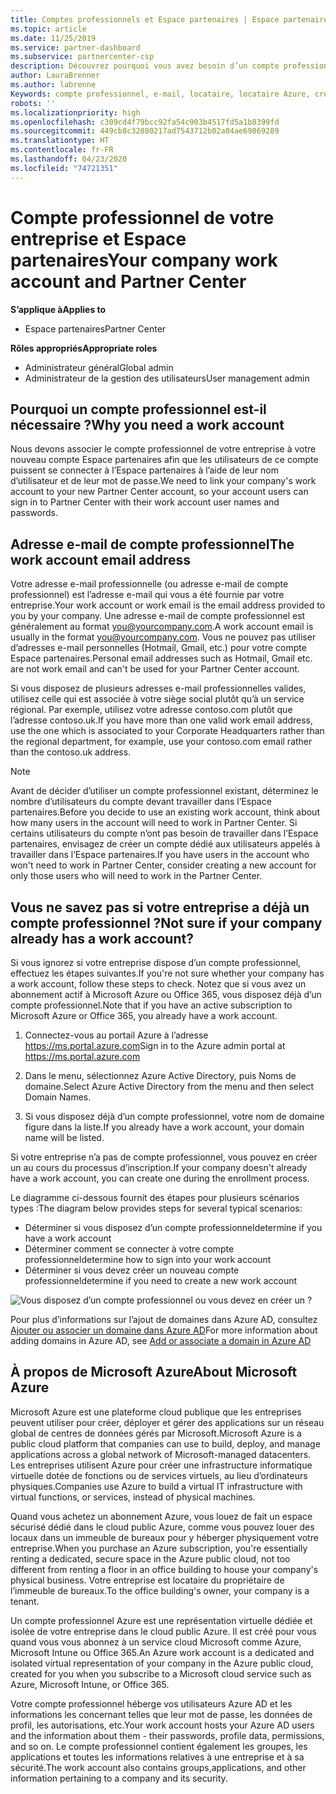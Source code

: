 ```yaml
---
title: Comptes professionnels et Espace partenaires | Espace partenaires
ms.topic: article
ms.date: 11/25/2019
ms.service: partner-dashboard
ms.subservice: partnercenter-csp
description: Découvrez pourquoi vous avez besoin d’un compte professionnel pour créer un compte Espace partenaires et si vous disposez déjà d’un compte professionnel.
author: LauraBrenner
ms.author: labrenne
Keywords: compte professionnel, e-mail, locataire, locataire Azure, créer un compte, nom de domaine
robots: ''
ms.localizationpriority: high
ms.openlocfilehash: c309cd4f79bcc92fa54c903b4517fd5a1b8399fd
ms.sourcegitcommit: 449cb8c32880217ad7543712b02a84ae69869289
ms.translationtype: HT
ms.contentlocale: fr-FR
ms.lasthandoff: 04/23/2020
ms.locfileid: "74721351"
---
```

# <a name="your-company-work-account-and-partner-center"></a><span data-ttu-id="80512-104">Compte professionnel de votre entreprise et Espace partenaires</span><span class="sxs-lookup"><span data-stu-id="80512-104">Your company work account and Partner Center</span></span>  

<span data-ttu-id="80512-105">**S’applique à**</span><span class="sxs-lookup"><span data-stu-id="80512-105">**Applies to**</span></span>

-  <span data-ttu-id="80512-106">Espace partenaires</span><span class="sxs-lookup"><span data-stu-id="80512-106">Partner Center</span></span>

<span data-ttu-id="80512-107">**Rôles appropriés**</span><span class="sxs-lookup"><span data-stu-id="80512-107">**Appropriate roles**</span></span>

- <span data-ttu-id="80512-108">Administrateur général</span><span class="sxs-lookup"><span data-stu-id="80512-108">Global admin</span></span>
- <span data-ttu-id="80512-109">Administrateur de la gestion des utilisateurs</span><span class="sxs-lookup"><span data-stu-id="80512-109">User management admin</span></span>

## <a name="why-you-need-a-work-account"></a><span data-ttu-id="80512-110">Pourquoi un compte professionnel est-il nécessaire ?</span><span class="sxs-lookup"><span data-stu-id="80512-110">Why you need a work account</span></span>

<span data-ttu-id="80512-111">Nous devons associer le compte professionnel de votre entreprise à votre nouveau compte Espace partenaires afin que les utilisateurs de ce compte puissent se connecter à l’Espace partenaires à l’aide de leur nom d’utilisateur et de leur mot de passe.</span><span class="sxs-lookup"><span data-stu-id="80512-111">We need to link your company's work account to your new Partner Center account, so your account users can sign in to Partner Center with their work account user names and passwords.</span></span>

## <a name="the-work-account-email-address"></a><span data-ttu-id="80512-112">Adresse e-mail de compte professionnel</span><span class="sxs-lookup"><span data-stu-id="80512-112">The work account email address</span></span>

<span data-ttu-id="80512-113">Votre adresse e-mail professionnelle (ou adresse e-mail de compte professionnel) est l’adresse e-mail qui vous a été fournie par votre entreprise.</span><span class="sxs-lookup"><span data-stu-id="80512-113">Your work account or work email is the email address provided to you by your company.</span></span> <span data-ttu-id="80512-114">Une adresse e-mail de compte professionnel est généralement au format you@yourcompany.com.</span><span class="sxs-lookup"><span data-stu-id="80512-114">A work account email is usually in the format you@yourcompany.com.</span></span> <span data-ttu-id="80512-115">Vous ne pouvez pas utiliser d’adresses e-mail personnelles (Hotmail, Gmail, etc.) pour votre compte Espace partenaires.</span><span class="sxs-lookup"><span data-stu-id="80512-115">Personal email addresses such as Hotmail, Gmail etc. are not work email and can't be used for your Partner Center account.</span></span> 

<span data-ttu-id="80512-116">Si vous disposez de plusieurs adresses e-mail professionnelles valides, utilisez celle qui est associée à votre siège social plutôt qu’à un service régional. Par exemple, utilisez votre adresse contoso.com plutôt que l’adresse contoso.uk.</span><span class="sxs-lookup"><span data-stu-id="80512-116">If you have more than one valid work email address, use the one which is associated to your Corporate Headquarters rather than the regional department, for example, use your contoso.com email rather than the contoso.uk address.</span></span>

> [!NOTE]  
> <span data-ttu-id="80512-117">Avant de décider d’utiliser un compte professionnel existant, déterminez le nombre d’utilisateurs du compte devant travailler dans l’Espace partenaires.</span><span class="sxs-lookup"><span data-stu-id="80512-117">Before you decide to use an existing work account, think about how many users in the account will need to work in Partner Center.</span></span> <span data-ttu-id="80512-118">Si certains utilisateurs du compte n’ont pas besoin de travailler dans l’Espace partenaires, envisagez de créer un compte dédié aux utilisateurs appelés à travailler dans l’Espace partenaires.</span><span class="sxs-lookup"><span data-stu-id="80512-118">If you have users in the account who won't need to work in Partner Center, consider creating a new account for only those users who will need to work in the Partner Center.</span></span>


## <a name="not-sure-if-your-company-already-has-a-work-account"></a><span data-ttu-id="80512-119">Vous ne savez pas si votre entreprise a déjà un compte professionnel ?</span><span class="sxs-lookup"><span data-stu-id="80512-119">Not sure if your company already has a work account?</span></span>

<span data-ttu-id="80512-120">Si vous ignorez si votre entreprise dispose d’un compte professionnel, effectuez les étapes suivantes.</span><span class="sxs-lookup"><span data-stu-id="80512-120">If you're not sure whether your company has a work account, follow these steps to check.</span></span> <span data-ttu-id="80512-121">Notez que si vous avez un abonnement actif à Microsoft Azure ou Office 365, vous disposez déjà d’un compte professionnel.</span><span class="sxs-lookup"><span data-stu-id="80512-121">Note that if you have an active subscription to Microsoft Azure or Office 365, you already have a work account.</span></span>

1. <span data-ttu-id="80512-122">Connectez-vous au portail Azure à l’adresse https://ms.portal.azure.com</span><span class="sxs-lookup"><span data-stu-id="80512-122">Sign in to the Azure admin portal at https://ms.portal.azure.com</span></span>

2. <span data-ttu-id="80512-123">Dans le menu, sélectionnez Azure Active Directory, puis Noms de domaine.</span><span class="sxs-lookup"><span data-stu-id="80512-123">Select Azure Active Directory from the menu and then select Domain Names.</span></span>

3. <span data-ttu-id="80512-124">Si vous disposez déjà d’un compte professionnel, votre nom de domaine figure dans la liste.</span><span class="sxs-lookup"><span data-stu-id="80512-124">If you already have a work account, your domain name will be listed.</span></span>

<span data-ttu-id="80512-125">Si votre entreprise n’a pas de compte professionnel, vous pouvez en créer un au cours du processus d’inscription.</span><span class="sxs-lookup"><span data-stu-id="80512-125">If your company doesn't already have a work account, you can create one during the enrollment process.</span></span>

<span data-ttu-id="80512-126">Le diagramme ci-dessous fournit des étapes pour plusieurs scénarios types :</span><span class="sxs-lookup"><span data-stu-id="80512-126">The diagram below provides steps for several typical scenarios:</span></span>

- <span data-ttu-id="80512-127">Déterminer si vous disposez d’un compte professionnel</span><span class="sxs-lookup"><span data-stu-id="80512-127">determine if you have a work account</span></span> 
- <span data-ttu-id="80512-128">Déterminer comment se connecter à votre compte professionnel</span><span class="sxs-lookup"><span data-stu-id="80512-128">determine how to sign into your work account</span></span> 
- <span data-ttu-id="80512-129">Déterminer si vous devez créer un nouveau compte professionnel</span><span class="sxs-lookup"><span data-stu-id="80512-129">determine if you need to create a new work account</span></span>


![Vous disposez d’un compte professionnel ou vous devez en créer un ?](images/onboardingAADFlow.png)

<span data-ttu-id="80512-131">Pour plus d’informations sur l’ajout de domaines dans Azure AD, consultez [Ajouter ou associer un domaine dans Azure AD](https://docs.microsoft.com/azure/active-directory/active-directory-add-domain)</span><span class="sxs-lookup"><span data-stu-id="80512-131">For more information about adding domains in Azure AD, see [Add or associate a domain in Azure AD](https://docs.microsoft.com/azure/active-directory/active-directory-add-domain)</span></span>

## <a name="about-microsoft-azure"></a><span data-ttu-id="80512-132">À propos de Microsoft Azure</span><span class="sxs-lookup"><span data-stu-id="80512-132">About Microsoft Azure</span></span>

<span data-ttu-id="80512-133">Microsoft Azure est une plateforme cloud publique que les entreprises peuvent utiliser pour créer, déployer et gérer des applications sur un réseau global de centres de données gérés par Microsoft.</span><span class="sxs-lookup"><span data-stu-id="80512-133">Microsoft Azure is a public cloud platform that companies can use to build, deploy, and manage applications across a global network of Microsoft-managed datacenters.</span></span> <span data-ttu-id="80512-134">Les entreprises utilisent Azure pour créer une infrastructure informatique virtuelle dotée de fonctions ou de services virtuels, au lieu d’ordinateurs physiques.</span><span class="sxs-lookup"><span data-stu-id="80512-134">Companies use Azure to build a virtual IT infrastructure with virtual functions, or services, instead of physical machines.</span></span> 

<span data-ttu-id="80512-135">Quand vous achetez un abonnement Azure, vous louez de fait un espace sécurisé dédié dans le cloud public Azure, comme vous pouvez louer des locaux dans un immeuble de bureaux pour y héberger physiquement votre entreprise.</span><span class="sxs-lookup"><span data-stu-id="80512-135">When you purchase an Azure subscription, you're essentially renting a dedicated, secure space in the Azure public cloud, not too different from renting a floor in an office building to house your company's physical business.</span></span> <span data-ttu-id="80512-136">Votre entreprise est locataire du propriétaire de l’immeuble de bureaux.</span><span class="sxs-lookup"><span data-stu-id="80512-136">To the office building's owner, your company is a tenant.</span></span> 

<span data-ttu-id="80512-137">Un compte professionnel Azure est une représentation virtuelle dédiée et isolée de votre entreprise dans le cloud public Azure. Il est créé pour vous quand vous vous abonnez à un service cloud Microsoft comme Azure, Microsoft Intune ou Office 365.</span><span class="sxs-lookup"><span data-stu-id="80512-137">An Azure work account is a dedicated and isolated virtual representation of your company in the Azure public cloud, created for you when you subscribe to a Microsoft cloud service such as Azure, Microsoft Intune, or Office 365.</span></span> 

<span data-ttu-id="80512-138">Votre compte professionnel héberge vos utilisateurs Azure AD et les informations les concernant telles que leur mot de passe, les données de profil, les autorisations, etc.</span><span class="sxs-lookup"><span data-stu-id="80512-138">Your work account hosts your Azure AD users and the information about them - their passwords, profile data, permissions, and so on.</span></span> <span data-ttu-id="80512-139">Le compte professionnel contient également les groupes, les applications et toutes les informations relatives à une entreprise et à sa sécurité.</span><span class="sxs-lookup"><span data-stu-id="80512-139">The work account also contains groups,applications, and other information pertaining to a company and its security.</span></span> 
